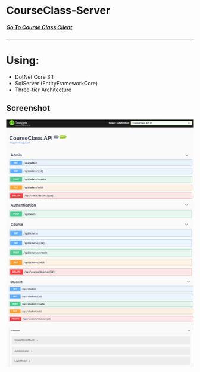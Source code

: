 # CourseClass-Server

##### [Go To Course Class Client](https://github.com/JonathanDarmon/CourseClass-Client "Client Side")
___

# Using:
  * DotNet Core 3.1
  * SqlServer (EntityFrameworkCore)
  * Three-tier Architecture
  
## Screenshot
![Screenshot](Captur.png)
![Screenshot](Captur1.png)
![Screenshot](Captur2.png)
